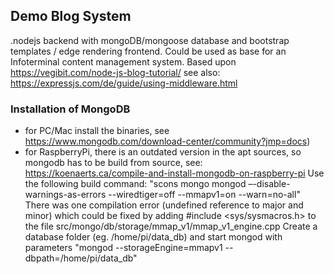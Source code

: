 ## Demo Blog System
.nodejs backend with mongoDB/mongoose database and bootstrap templates / edge rendering frontend.
Could be used as base for an Infoterminal content management system.
Based upon https://vegibit.com/node-js-blog-tutorial/
see also: https://expressjs.com/de/guide/using-middleware.html
### Installation of MongoDB
* for PC/Mac install the binaries, see https://www.mongodb.com/download-center/community?jmp=docs)
* for RaspberryPi, there is an outdated version in the apt sources, so mongodb has to be build from source, see: https://koenaerts.ca/compile-and-install-mongodb-on-raspberry-pi
  Use the following build command: "scons mongo mongod –-disable-warnings-as-errors --wiredtiger=off --mmapv1=on --warn=no-all" 
  There was one compilation error (undefined reference to major and minor) which could be fixed by adding #include <sys/sysmacros.h> to the file src/mongo/db/storage/mmap_v1/mmap_v1_engine.cpp
  Create a database folder (eg. /home/pi/data_db) and start mongod with parameters "mongod --storageEngine=mmapv1 --dbpath=/home/pi/data_db"
 


